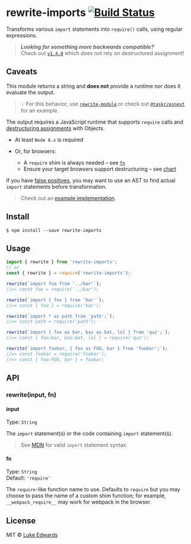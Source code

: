 # rewrite-imports [![Build Status](https://travis-ci.org/lukeed/rewrite-imports.svg?branch=master)](https://travis-ci.org/lukeed/rewrite-imports)

Transforms various `import` statements into `require()` calls, using regular expressions.

> ***Looking for something _more_ backwards compatible?*** <br>
> Check out [`v1.4.0`](https://github.com/lukeed/rewrite-imports/tree/v1.4.0) which does not rely on destructured assignment!


## Caveats

This module returns a string and **does not** provide a runtime nor does it evaluate the output.

> :bulb: For this behavior, use [`rewrite-module`](https://github.com/lukeed/rewrite-module) or check out [`@taskr/esnext`](https://github.com/lukeed/taskr/tree/master/packages/esnext) for an example.

The output requires a JavaScript runtime that supports `require` calls and [destructuring assignments](https://developer.mozilla.org/en-US/docs/Web/JavaScript/Reference/Operators/Destructuring_assignment#Object_destructuring) with Objects.

  * At least `Node 6.x` is required

  * Or, for browsers:
    * A `require` shim is always needed – see [`fn`](#fn)
    * Ensure your target browsers support destructuring – see [chart](https://kangax.github.io/compat-table/es6/#test-destructuring,_assignment)

If you have [false positives](https://github.com/lukeed/rewrite-imports/issues/8), you may want to use an AST to find actual `import` statements before transformation.

> Check out an [example implementation](https://github.com/styleguidist/react-styleguidist/blob/82f22d217044dee6215e60696c39791ee168fc14/src/client/utils/transpileImports.js).


## Install

```
$ npm install --save rewrite-imports
```


## Usage

```js
import { rewrite } from 'rewrite-imports';
// or
const { rewrite } = require('rewrite-imports');

rewrite(`import foo from '../bar'`);
//=> const foo = require('../bar');

rewrite(`import { foo } from 'bar'`);
//=> const { foo } = require('bar');

rewrite(`import * as path from 'path';`);
//=> const path = require('path');

rewrite(`import { foo as bar, baz as bat, lol } from 'quz';`);
//=> const { foo:bar, baz:bat, lol } = require('quz');

rewrite(`import foobar, { foo as FOO, bar } from 'foobar';`);
//=> const foobar = require('foobar');
//=> const { foo:FOO, bar } = foobar;
```


## API

### rewrite(input, fn)

#### input
Type: `String`

The `import` statement(s) or the code containing `import` statement(s).

> See [MDN](https://developer.mozilla.org/en-US/docs/Web/JavaScript/Reference/Statements/import) for valid `import` statement syntax.

#### fn
Type: `String`<br>
Default: `'require'`

The `require`-like function name to use. Defaults to `require` but you may choose to pass the name of a custom shim function; for example, `__webpack_require__` may work for webpack in the browser.

## License

MIT © [Luke Edwards](https://lukeed.com)

